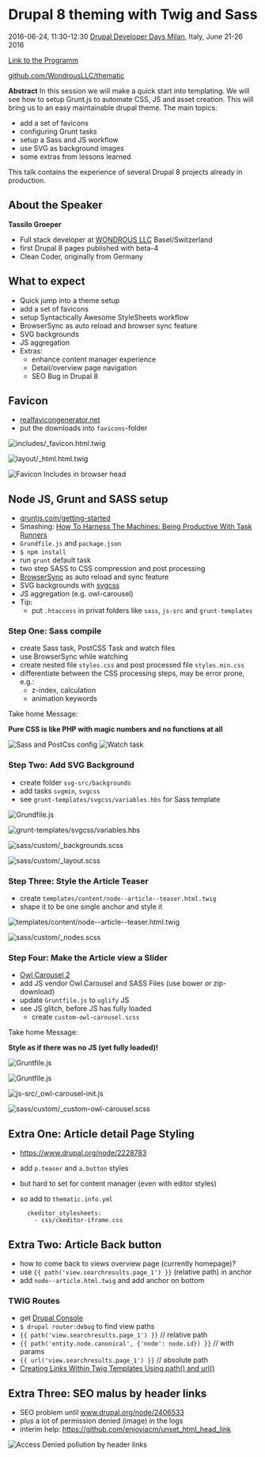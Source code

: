 # Drupal 8 theming with Twig and Sass

2016-06-24, 11:30-12:30
[Drupal Developer Days Milan](http://milan2016.drupaldays.org), Italy, June 21-26 2016

[Link to the Programm](http://milan2016.drupaldays.org/node/150)

[github.com/WondrousLLC/thematic](https://github.com/WondrousLLC/thematic)


**Abstract**
In this session we will make a quick start into templating. We will see how to setup Grunt.js to automate CSS, JS and asset creation. This will bring us to an easy maintainable drupal theme. The main topics:

- add a set of favicons
- configuring Grunt tasks
- setup a Sass and JS workflow
- use SVG as background images
- some extras from lessons learned

This talk contains the experience of several Drupal 8 projects already in production.


## About the Speaker

**Tassilo Groeper**
- Full stack developer at [WONDROUS LLC](https://www.wearewondrous.com/en) Basel/Switzerland
- first Drupal 8 pages published with beta-4
- Clean Coder, originally from Germany


## What to expect

- Quick jump into a theme setup
- add a set of favicons
- setup Syntactically Awesome StyleSheets workflow
- BrowserSync as auto reload and browser sync feature
- SVG backgrounds
- JS aggregation
- Extras:
	- enhance content manager experience
	- Detail/overview page navigation
	- SEO Bug in Drupal 8


## Favicon

- [realfavicongenerator.net](http://realfavicongenerator.net)
- put the downloads into `favicons`-folder

![`includes/_favicon.html.twig`](screens/favicon-twig-include.png)

![`layout/_html.html.twig`](screens/favicon-twig-include-head.png)

![Favicon Includes in browser head](screens/favicon-include.png)


## Node JS, Grunt and SASS setup

- [gruntjs.com/getting-started](http://gruntjs.com/getting-started)
- Smashing: [How To Harness The Machines: Being Productive With Task Runners](https://www.smashingmagazine.com/2016/06/harness-machines-productive-task-runners/)
- `Grundfile.js` and `package.json`
- `$ npm install`
- run `grunt` default task
- two step SASS to CSS compression and post processing
- [BrowserSync](https://www.browsersync.io/docs/grunt/) as auto reload and sync feature
- SVG backgrounds with [svgcss](https://www.npmjs.com/package/grunt-svg-css)
- JS aggregation (e.g. owl-carousel)
- Tip:
	- put `.htaccess` in privat folders like `sass`, `js-src` and `grunt-templates`



### Step One: Sass compile

- create Sass task, PostCSS Task and watch files
- use BrowserSync while watching
- create nested file `styles.css` and post processed file `styles.min.css`
- differentiate between the CSS processing steps, may be error prone, e.g.:
	- z-index, calculation
	- animation keywords

Take home Message:

**Pure CSS is like PHP with magic numbers and no functions at all**

![Sass and PostCss config](screens/grunt-sass-postcss-1.png)
![Watch task](screens/grunt-sass-postcss-2.png)


### Step Two: Add SVG Background

- create folder `svg-src/backgrounds`
- add tasks `svgmin`, `svgcss`
- see `grunt-templates/svgcss/variables.hbs` for Sass template

![`Grundfile.js`](screens/svg-backgrounds-grunt-tasks.png)

![`grunt-templates/svgcss/variables.hbs`](screens/svg-backgrounds-hbs.png)

![`sass/custom/_backgrounds.scss`](screens/svg-backgrounds-hbs-results.png)

![`sass/custom/_layout.scss`](screens/svg-backgrounds-sass-include.png)


### Step Three: Style the Article Teaser

- create `templates/content/node--article--teaser.html.twig`
- shape it to be one single anchor and style it

![`templates/content/node--article--teaser.html.twig`](screens/article-teaser-twig.png)

![`sass/custom/_nodes.scss`](screens/article-teaser-sass.png)


### Step Four: Make the Article view a Slider

- [Owl Carousel 2](https://github.com/OwlCarousel2/OwlCarousel2)
- add JS vendor Owl.Carousel and SASS Files (use bower or zip-download)
- update `Gruntfile.js` to `uglify` JS
- see JS glitch, before JS has fully loaded
	- create `custom-owl-carousel.scss`

Take home Message:

**Style as if there was no JS (yet fully loaded)!**

![`Gruntfile.js`](screens/grunt-uglify-1.png)

![`Gruntfile.js`](screens/grunt-uglify-2.png)

![`js-src/_owl-carousel-init.js`](screens/owl-carousel-init.png)

![`sass/custom/_custom-owl-carousel.scss`](screens/owl-carousel-content-jump.png)


## Extra One: Article detail Page Styling

- https://www.drupal.org/node/2228783
- add `p.teaser` and `a.button` styles
- but hard to set for content manager (even with editor styles)
- so add to `thematic.info.yml`

		ckeditor_stylesheets:
		  - css/ckeditor-iframe.css


## Extra Two: Article Back button

- how to come back to views overview page (currently homepage)?
- use `{{ path('view.searchresults.page_1') }}` (relative path) in anchor
- add `node--article.html.twig` and add anchor on bottom


### TWIG Routes

- get [Drupal Console](https://github.com/hechoendrupal/DrupalConsole)
- `$ drupal router:debug` to find view paths
- `{{ path('view.searchresults.page_1') }}` // relative path
- `{{ path('entity.node.canonical', {'node': node.id}) }}` // with params
- `{{ url('view.searchresults.page_1') }}` // absolute path
- [Creating Links Within Twig Templates Using path() and url()](https://chromatichq.com/blog/creating-links-within-twig-templates-using-path-and-url)


## Extra Three: SEO malus by header links

- SEO problem until www.drupal.org/node/2406533
- plus a lot of permission denied (image) in the logs
- interim help: https://github.com/enjoyiacm/unset_html_head_link

![Access Denied pollution by header links](screens/seo-access-denied-bug.png)

